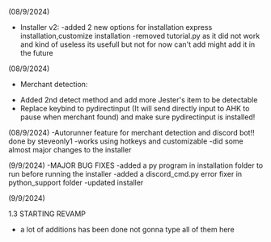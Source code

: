 (08/9/2024)
* Installer v2:
-added 2 new options for installation express installation,customize installation
-removed tutorial.py as it did not work and kind of useless its usefull but not for now can't add might add it in the future

(08/9/2024)
* Merchant detection:
- Added 2nd detect method and add more Jester's item to be detectable
- Replace keybind to pydirectinput (It will send directly input to AHK to pause when merchant found) and make sure pydirectinput is installed!

(08/9/2024)
-Autorunner feature for merchant detection and discord bot!! done by steveonly1
-works using hotkeys and customizable 
-did some almost major changes to the installer 

(9/9/2024)
-MAJOR BUG FIXES 
-added a py program in installation folder to run before running the installer
-added a discord_cmd.py error fixer in python_support folder
-updated installer

(9/9/2024)

1.3 STARTING REVAMP
- a lot of additions has been done not gonna type all of them here 
